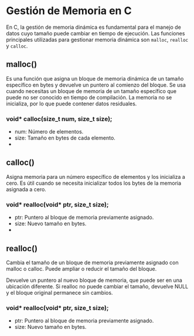 # Gestión de Memoria en C

En C, la gestión de memoria dinámica es fundamental para el manejo de datos cuyo tamaño puede cambiar en tiempo de ejecución. 
Las funciones principales utilizadas para gestionar memoria dinámica son `malloc`, `realloc` y `calloc`.

## malloc()
Es una función que asigna un bloque de memoria dinámica de un tamaño específico en bytes y devuelve un puntero al comienzo del bloque. Se usa cuando necesitas un bloque de memoria de un tamaño específico que puede no ser conocido en tiempo de compilación. La memoria no se inicializa, por lo que puede contener datos residuales.

### void* calloc(size_t num, size_t size);
- num: Número de elementos.
- size: Tamaño en bytes de cada elemento.
- 
## calloc()
Asigna memoria para un número específico de elementos y los inicializa a cero. Es útil cuando se necesita inicializar todos los bytes de la memoria asignada a cero.

### void* realloc(void* ptr, size_t size);
- ptr: Puntero al bloque de memoria previamente asignado.
- size: Nuevo tamaño en bytes.
- 
## realloc()
Cambia el tamaño de un bloque de memoria previamente asignado con malloc o calloc. Puede ampliar o reducir el tamaño del bloque.

Devuelve un puntero al nuevo bloque de memoria, que puede ser en una ubicación diferente. Si realloc no puede cambiar el tamaño, devuelve NULL y el bloque original permanece sin cambios.

### void* realloc(void* ptr, size_t size);
- ptr: Puntero al bloque de memoria previamente asignado.
- size: Nuevo tamaño en bytes.
